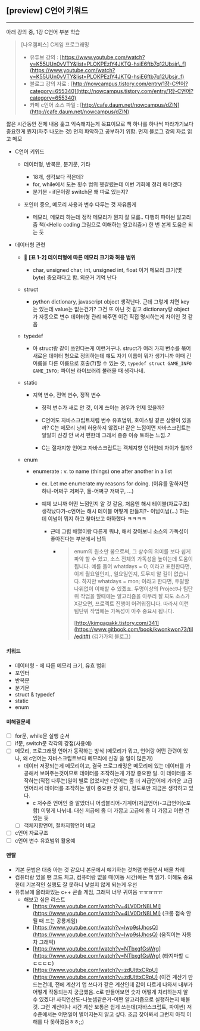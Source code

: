 ## \[preview\] C언어 키워드

---

아래 강의 중, 1강 C언어 부분 학습

> \[나우캠퍼스\] C게임 프로그래밍
>
> * 유튜브 강의 :
>   [https://www.youtube.com/watch?v=K55UUn0vVTY&list=PLOKPEzlY4JKTQ-hsiE6ftb7q12Ubsjr\_f](https://www.youtube.com/watch?v=K55UUn0vVTY&list=PLOKPEzlY4JKTQ-hsiE6ftb7q12Ubsjr_f)
> * 블로그 강의 자료 :
>   [http://nowcampus.tistory.com/entry/1장-C언어?category=655340](http://nowcampus.tistory.com/entry/1장-C언어?category=655340)
> * 카페 c언어 소스 파일 :
>   [http://cafe.daum.net/nowcampus/dZlN](http://cafe.daum.net/nowcampus/dZlN)

짧은 시간동안 전체 내용 훑고 익숙해지는게 목표이므로 책 하나를 하나씩 따라가기보다 중요한게 뭔지\(자주 나오는 것\) 먼저 파악하고 공부하기 위함. 먼저 블로그 강의 자료 읽고 메모

* C언어 키워드

  * 데이터형, 반복문, 분기문, 기타

    * 18개, 생각보다 적은데?
    * for, while에서 도는 횟수 범위 헷갈렸는데 이번 기회에 정리 해야겠다
    * 분기분 - if문이랑 switch문 왜 따로 있는지?

  * 포인터 중요, 메모리 사용과 변수 다루는 것 자유롭게

    * 메모리, 메모리 하는데 정작 메모리가 뭔지 잘 모름.. 다행히 파이썬 알고리즘 책\(&lt;Hello coding 그림으로 이해하는 알고리즘&gt;\) 한 번 본게 도움은 되는 듯

* 데이터형 관련

  * 🤞 **\[표 1-2\] 데이터형에 따른 메모리 크기와 허용 범위**
    * char, unsigned char, int, unsigned int, float 이거 메모리 크기\(몇 byte\) 중요하다고 함. 외운거 기억 난다
  * struct

    * python dictionary, javascript object 생각난다. 근데 그렇게 치면 key는 있는데 value는 없는건가? 그건 또 아닌 것 같고 dictionary랑 object가 자동으로 변수 데이터형 관리 해주면 이건 직접 명시하는게 차이인 것 같음

  * typedef

    * 아 struct랑 같이 쓰인다는게 이런거구나. struct가 여러 가지 변수를 묶어 새로운 데이터 형으로 정의하는데 얘도 자기 이름이 뭐가 생기니까 이때 긴 이름을 다른 이름으로 호출\(?\)할 수 있는 것, `typedef struct GAME_INFO GAME_INFO;` 파이썬 라이브러리 불러올 때 생각나네.

  * static

    * 지역 변수, 전역 변수, 정적 변수

      * 정적 변수가 새로 안 것, 이게 쓰이는 경우가 언제 있을까?

      * C언어도 자바스크립트처럼 변수 유효범위, 호이스팅 같은 상황이 있을까? C는 메모리 낭비 허용하지 않겠다! 같은 느낌이면 자바스크립트는 일일히 신경 안 써서 편한데 그래서 종종 이슈 토하는 느낌..?

      * C는 절차지향 언어고 자바스크립트는 객체지향 언어인데 차이가 뭘까?

  * enum

    * enumerate : v. to name \(things\) one after another in a list

      * ex. Let me enumerate my reasons for doing. \(이유를 말하자면 하나-어쩌구 저쩌구, 둘-어쩌구 저쩌구, ...\)

      * 예제 보니까 어떤 느낌인지 알 것 같음, 처음엔 해시 테이블\(자료구조\) 생각났다가-c언어는 해시 테이블 어떻게 만들지?- 이넘이넘\(...\) 하는데 이넘이 뭐지 하고 찾아보고 아하했다 ㅋㅋㅋㅋ

        * 근데 그럼 배열이랑 다른게 뭐냐, 해서 찾아보니 소스의 가독성이 좋아진다는 부분에서 납득

          * > enum의 원소만 봄으로써, 그 상수의 의미를 보다 쉽게 파악 할 수 있고, 소스 전체의 가독성을 높이는데 도움이 됩니다. 예를 들어 whatdays = 0; 이라고 표현한다면, 이게 월요일인지,, 일요일인지, 도무지 알 길이 없습니다. 하지만 whatdays = mon; 이라고 한다면, 두말할나위없이 이해할 수 있겠죠. 두명이상의 Project나 팀단위 작업을 할때에는 알고리즘을 아무리 잘 짜도 소스가 X같으면, 프로젝트 진행이 어려워집니다. 따라서 이런 팀단위 작업에는 가독성이 아주 중요시 됩니다.
            >
            > [http://kimgagakk.tistory.com/341](https://www.gitbook.com/book/kwonkwon73/til/edit#) \(김가가의 블로그\)

#### 키워드

* 데이터형 - 에 따른 메모리 크기, 유효 범위
* 포인터
* 반복문
* 분기문
* struct & typedef
* static
* enum

#### 미해결문제

* [ ] for문, while문 실행 순서
* [ ] if문, switch문 각각의 강점\(사용예\)
* [ ] 메모리, 프로그래밍 언어가 동작하는 방식 \(메모리가 뭐고, 언어랑 어떤 관련이 있나, 왜 c언어는 자바스크립트보다 메모리에 신경 쓸 일이 많은가\)
  * 데이터 저장되는게 메모리이고, 결국 프로그래밍은 메모리에 있는 데이터를 가공해서 보여주는것이므로 데이터를 조작하는게 가장 중요한 일. 이 데이터를 조작하는\(직접 다루는\)일이 별로 없었지만 c언어는 좀 더 저급언어에 가까운 고급언어라서 데이터를 조작하는 일이 중요한 것 같다, 정도로만 지금은 생각하고 있다. 
    * c 저수준 언어인 줄 알았더니 어셈블리어-기계어\(저급언어\)-고급언어\(c포함\) 이렇게 나뉘네. 대신 저급에 좀 더 가깝고 고급에 좀 더 가깝고 이런 건 있는 듯  
  * [ ] 객체지향언어, 절차지향언어 비교
* [ ] c언어 자료구조
* [ ] c언어 변수 유효범위 활용예

#### 멘탈

* 기본 문법은 대충 아는 것 같으니 본문에서 얘기하는 것처럼 만들면서 배울 차례
* 컴퓨터랑 있을 땐 코드 치고, 컴퓨터랑 없을 때\(이동 시간\)에는 책 읽기. 이해도 중요한데 기본적인 실행도 잘 못하니 낯설지 않게 되는게 우선
* 유튜브에 올라와있는 c++ 콘솔 게임, 그래픽 너무 귀여움 ㅠㅠㅠㅠㅠ 
  * 해보고 싶은 리스트
    * [https://www.youtube.com/watch?v=4LV0DrN8LMI](https://www.youtube.com/watch?v=4LV0DrN8LMI)  \(크롬 접속 안될 때 뜨는 공룡게임\)
    * [https://www.youtube.com/watch?v=lwp9sIJhcsQ](https://www.youtube.com/watch?v=lwp9sIJhcsQ) \(움직이는 자동차 그래픽\)
    * [https://www.youtube.com/watch?v=NTbxgfGsWrg](https://www.youtube.com/watch?v=NTbxgfGsWrg) \(타지마할 ㄷㄷㄷㄷㄷ\)
    * [https://www.youtube.com/watch?v=zdUIttxCRpU](https://www.youtube.com/watch?v=zdUIttxCRpU) \(이건 계산기 만드는건데, 전에 계산기 앱 쓰다가 같은 계산인데 값이 다르게 나와서 내부가 어떻게 작동되는지 궁금했음. c로 만들어보면 숫자 어떻게 처리하는지 알 수 있겠다! 사칙연산도-나눗셈같은거-어떤 알고리즘으로 실행하는지 해볼 것. 그런 계산이나 시간 계산 보통은 쉽게 쓰는데\(자바스크립트, 파이썬\) 저수준에서는 어떤일이 벌어지는지 알고 싶다. 조금 찾아봐서 그런지 아직 이해를 다 못하겠음ㅎㅎ;;\)



